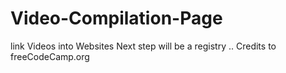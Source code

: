 # Video-Compilation-Page

link Videos into Websites 
Next step will be a registry
.. Credits to freeCodeCamp.org
